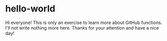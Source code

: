 # hello-world

Hi everyone!
This is only an exercise to learn more about GitHub functions.
I'll not write nothing more here.
Thanks for your attention and have a nice day!
